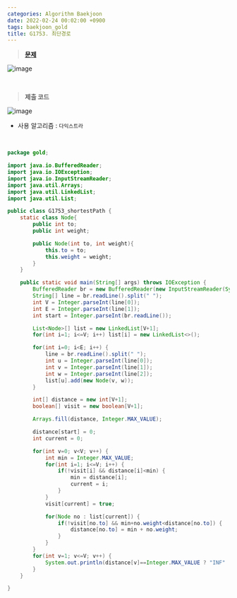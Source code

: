 ```yaml
---
categories: Algorithm Baekjoon
date: 2022-02-24 00:02:00 +0900
tags: baekjoon_gold
title: G1753. 최단경로
---
```


> **[문제](https://www.acmicpc.net/problem/1753)**

![image](https://user-images.githubusercontent.com/80896077/174558069-0013d110-88d2-4ef9-90e1-f48246259980.png)

<br>

> **제출 코드**

![image](https://user-images.githubusercontent.com/80896077/174558131-fcdc3e3d-d65f-4a13-9cd6-da82fafbf32c.png)

- 사용 알고리즘 : `다익스트라`

<br>

```java
package gold;

import java.io.BufferedReader;
import java.io.IOException;
import java.io.InputStreamReader;
import java.util.Arrays;
import java.util.LinkedList;
import java.util.List;

public class G1753_shortestPath {
	static class Node{
		public int to;
		public int weight;

		public Node(int to, int weight){
			this.to = to;
			this.weight = weight;
		}
	}

	public static void main(String[] args) throws IOException {
		BufferedReader br = new BufferedReader(new InputStreamReader(System.in));
		String[] line = br.readLine().split(" ");
		int V = Integer.parseInt(line[0]);
		int E = Integer.parseInt(line[1]);
		int start = Integer.parseInt(br.readLine());

		List<Node>[] list = new LinkedList[V+1];
		for(int i=1; i<=V; i++) list[i] = new LinkedList<>();

		for(int i=0; i<E; i++) {
			line = br.readLine().split(" ");
			int u = Integer.parseInt(line[0]);
			int v = Integer.parseInt(line[1]);
			int w = Integer.parseInt(line[2]);
			list[u].add(new Node(v, w));
		}

		int[] distance = new int[V+1];
		boolean[] visit = new boolean[V+1];

		Arrays.fill(distance, Integer.MAX_VALUE);

		distance[start] = 0;
		int current = 0;

		for(int v=0; v<V; v++) {
			int min = Integer.MAX_VALUE;
			for(int i=1; i<=V; i++) {
				if(!visit[i] && distance[i]<min) {
					min = distance[i];
					current = i;
				}
			}
			visit[current] = true;

			for(Node no : list[current]) {
				if(!visit[no.to] && min+no.weight<distance[no.to]) {
					distance[no.to] = min + no.weight;
				}
			}
		}
		for(int v=1; v<=V; v++) {
			System.out.println(distance[v]==Integer.MAX_VALUE ? "INF" : distance[v]);
		}
	}

}
```
